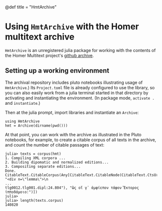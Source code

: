 
@def title = "HmtArchive"

# Using `HmtArchive` with the Homer multitext archive

`HmtArchive` is an unregistered julia package for working with the contents of the Homer Multitext project's [github archive](https://github.com/homermultitext/hmt-archive/).


## Setting up a working environment

The archival repository includes pluto notebooks illustrating usage of `HmtArchive`.) Its `Project.toml` file is already configured to use the library, so you can also easily work from a julia terminal started in that directory by activating and instantiating the environment. (In package mode, `activate .` and `instantiate`.)

Then at the julia prompt, import libraries and instantiate an `Archive`:

```
using HmtArchive
hmt = Archive(dirname(pwd()))
```


At that point, you can work with the archive as illustrated in the Pluto notebooks, for example, to create a citable corpus of all texts in the archive, and count the number of citable passages of text:

```
julia> texts = corpus(hmt)
1. Compiling XML corpora ...
2. Building dipomatic and normalized editions...
3. Compositing separate editions...
Done.
CitableText.CitableCorpus(Any[CitableText.CitableNode(CitableText.CtsUrn("urn:cts:greekLit:tlg5026.msAim.hmt:24.A1.lemma"), "<div n=\"lemma\">\n                            
...
tlg0012.tlg001.dipl:24.804"), "ὣς οἵ γ᾽ ἀμφίεπον τάφον Ἕκτορος ἱπποδάμοιο:")])
julia> 
julia> length(texts.corpus)
140820
```